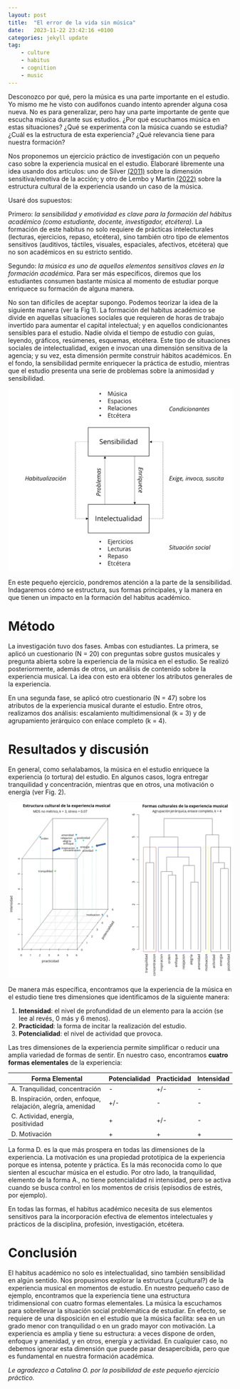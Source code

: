 ```yaml
---
layout: post
title:  "El error de la vida sin música"
date:   2023-11-22 23:42:16 +0100
categories: jekyll update
tag:
    - culture
    - habitus
    - cognition
    - music
---
```


Desconozco por qué, pero la música es una parte importante en el estudio. Yo mismo me he visto con audífonos cuando intento aprender alguna cosa nueva. No es para generalizar, pero hay una parte importante de gente que escucha música durante sus estudios. ¿Por qué escuchamos música en estas situaciones? ¿Qué se experimenta con la música cuando se estudia? ¿Cuál es la estructura de esta experiencia? ¿Qué relevancia tiene para nuestra formación?

Nos proponemos un ejercicio práctico de investigación con un pequeño caso sobre la experiencia musical en el estudio. Elaboraré libremente una idea usando dos artículos: uno de Silver [(2011)](https://journals.sagepub.com/doi/10.1111/j.1467-9558.2011.01394.x) sobre la dimensión sensitiva/emotiva de la acción; y otro de Lembo y Martin [(2022)](https://www.sciencedirect.com/science/article/abs/pii/S0304422X21000450) sobre la estructura cultural de la experiencia usando un caso de la música.

Usaré dos supuestos:

Primero: *la sensibilidad y emotividad es clave para la formación del hábitus académico (como estudiante, docente, investigador, etcétera)*. La formación de este habitus no solo requiere de prácticas intelecturales (lecturas, ejercicios, repaso, etcétera), sino también otro tipo de elementos sensitivos (auditivos, táctiles, visuales, espaciales, afectivos, etcétera) que no son académicos en su estricto sentido.

Segundo: *la música es uno de aquellos elementos sensitivos claves en la formación académica*. Para ser más específicos, diremos que los estudiantes consumen bastante música al momento de estudiar porque enriquece su formación de alguna manera.

No son tan difíciles de aceptar supongo. Podemos teorizar la idea de la siguiente manera (ver la Fig 1). La formación del habitus académico se divide en aquellas situaciones sociales que requieren de horas de trabajo invertido para aumentar el capital intelectual; y en aquellos condicionantes sensibles para el estudio. Nadie olvida el tiempo de estudio con guías, leyendo, gráficos, resúmenes, esquemas, etcétera. Este tipo de situaciones sociales de intelectualidad, exigen e invocan una dimensión sensitiva de la agencia; y su vez, esta dimensión permite construir hábitos académicos. En el fondo, la sensibilidad permite enriquecer la práctica de estudio, mientras que el estudio presenta una serie de problemas sobre la animosidad y sensibilidad.

![Fig. 1. Formación del habitus académico](Mood.jpg)

En este pequeño ejercicio, pondremos atención a la parte de la sensibilidad. Indagaremos cómo se estructura, sus formas principales, y la manera en que tienen un impacto en la formación del habitus académico. 

# Método
La investigación tuvo dos fases. Ambas con estudiantes. La primera, se aplicó un cuestionario (N = 20) con preguntas sobre gustos musicales y pregunta abierta sobre la experiencia de la música en el estudio. Se realizó posteriormente, además de otros, un análisis de contenido sobre la experiencia musical. La idea con esto era obtener los atributos generales de la experiencia. 

En una segunda fase, se aplicó otro cuestionario (N = 47) sobre los atributos de la experiencia musical durante el estudio. Entre otros, realizamos dos análisis: escalamiento multidimensional (k = 3) y de agrupamiento jerárquico con enlace completo (k = 4). 

# Resultados y discusión

En general, como señalabamos, la música en el estudio enriquece la experiencia (o tortura) del estudio. En algunos casos, logra entregar tranquilidad y concentración, mientras que en otros, una motivación o energía (ver Fig. 2).

![Fig. 2. Estructura de la experiencia musical](Mood_result.jpg)

De manera más específica, encontramos que la experiencia de la música en el estudio tiene tres dimensiones que identificamos de la siguiente manera:

1. **Intensidad**: el nivel de profundidad de un elemento para la acción (se lee al revés, 0 más y 6 menos).
2. **Practicidad**: la forma de incitar la realización del estudio.
3. **Potencialidad**: el nivel de actividad que provoca.

Las tres dimensiones de la experiencia permite simplificar o reducir una amplia variedad de formas de sentir. En nuestro caso, encontramos **cuatro formas elementales** de la experiencia: 

| Forma Elemental | Potencialidad | Practicidad | Intensidad |
|-----------------|---------------|-------------|------------|
| A. Tranquilidad, concentración | - | +/- | - |
| B. Inspiración, orden, enfoque, relajación, alegría, amenidad | +/- | - | - |
| C. Actividad, energía, positividad | + | +/- | - |
| D. Motivación | + | + | + |

La forma D. es la que más prospera en todas las dimensiones de la experiencia. La motivación es una propiedad prototípica de la experiencia porque es intensa, potente y práctica. Es la más reconocida como lo que sienten al escuchar música en el estudio. Por otro lado, la tranquilidad, elemento de la forma A., no tiene potencialidad ni intensidad, pero se activa cuando se busca control en los momentos de crisis (episodios de estrés, por ejemplo).

En todas las formas, el habitus académico necesita de sus elementos sensitivos para la incorporación efectiva de elementos intelectuales y prácticos de la disciplina, profesión, investigación, etcétera. 


# Conclusión
El habitus académico no solo es intelectualidad, sino también sensibilidad en algún sentido. Nos propusimos explorar la estructura (¿cultural?) de la experiencia musical en momentos de estudio. En nuestro pequeño caso de ejemplo, encontramos que la experiencia tiene una estructura tridimensional con cuatro formas elementales. La música la escuchamos para sobrellevar la situación social problemática de estudiar. En efecto, se requiere de una disposición en el estudio que la música facilita: sea en un grado menor con tranquilidad o en un grado mayor con motivación. La experiencia es amplia y tiene su estructura: a veces dispone de orden, enfoque y amenidad, y en otros, energía y actividad. En cualquier caso, no debemos ignorar esta dimensión que puede pasar desapercibida, pero que es fundamental en nuestra formación académica. 



*Le agradezco a Catalina O. por la posibilidad de este pequeño ejercicio práctico.* 
